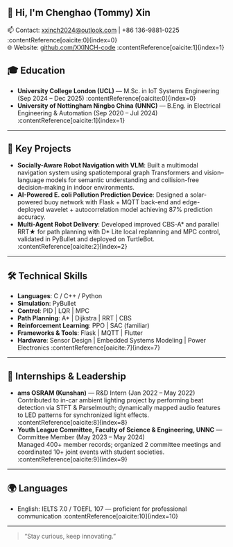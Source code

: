 ## 👋 Hi, I'm Chenghao (Tommy) Xin 


📫 Contact: xxinch2024@outlook.com | +86 136-9881-0225 :contentReference[oaicite:0]{index=0}  
🌐 Website: [github.com/XXINCH-code](https://github.com/XXINCH-code) :contentReference[oaicite:1]{index=1}  

## 🎓 Education

- **University College London (UCL)** — M.Sc. in IoT Systems Engineering (Sep 2024 – Dec 2025) :contentReference[oaicite:0]{index=0}  
- **University of Nottingham Ningbo China (UNNC)** — B.Eng. in Electrical Engineering & Automation (Sep 2020 – Jul 2024) :contentReference[oaicite:1]{index=1}  

---

## 🚀 Key Projects

- **Socially-Aware Robot Navigation with VLM**: Built a multimodal navigation system using spatiotemporal graph Transformers and vision–language models for semantic understanding and collision-free decision-making in indoor environments.   
- **AI-Powered E. coli Pollution Prediction Device**: Designed a solar-powered buoy network with Flask + MQTT back-end and edge-deployed wavelet + autocorrelation model achieving 87% prediction accuracy.   
- **Multi-Agent Robot Delivery**: Developed improved CBS-A* and parallel RRT★ for path planning with D* Lite local replanning and MPC control, validated in PyBullet and deployed on TurtleBot. :contentReference[oaicite:2]{index=2}  

---

## 🛠 Technical Skills

- **Languages**: C / C++ / Python  
- **Simulation**: PyBullet  
- **Control**: PID | LQR | MPC  
- **Path Planning**: A* | Dijkstra | RRT | CBS  
- **Reinforcement Learning**: PPO | SAC (familiar)  
- **Frameworks & Tools**: Flask | MQTT | Flutter  
- **Hardware**: Sensor Design | Embedded Systems Modeling | Power Electronics :contentReference[oaicite:7]{index=7}  

---

## 💼 Internships & Leadership

- **ams OSRAM (Kunshan)** — R&D Intern (Jan 2022 – May 2022)  
  Contributed to in-car ambient lighting project by performing beat detection via STFT & Parselmouth; dynamically mapped audio features to LED patterns for synchronized light effects. :contentReference[oaicite:8]{index=8}  
- **Youth League Committee, Faculty of Science & Engineering, UNNC** — Committee Member (May 2023 – May 2024)  
  Managed 400+ member records; organized 2 committee meetings and coordinated 10+ joint events with student societies. :contentReference[oaicite:9]{index=9}  

---

## 🌍 Languages

- English: IELTS 7.0 / TOEFL 107 — proficient for professional communication :contentReference[oaicite:10]{index=10}  

---

> “Stay curious, keep innovating.”  
